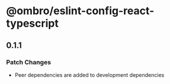 # @ombro/eslint-config-react-typescript

## 0.1.1

### Patch Changes

- Peer dependencies are added to development dependencies

